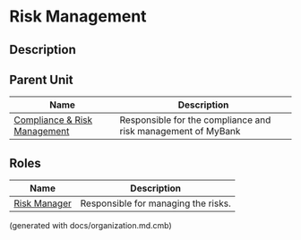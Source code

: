 # Risk Management
## Description



## Parent Unit
| Name | Description |
|---|---|
| [Compliance & Risk Management](../../mybank/compliance/compliance-org.md) | Responsible for the compliance and risk management of MyBank |

## Roles
| Name | Description |
|---|---|
| [Risk Manager](../../mybank/compliance/risk-manager.md) | Responsible for managing the risks. |


(generated with docs/organization.md.cmb)
